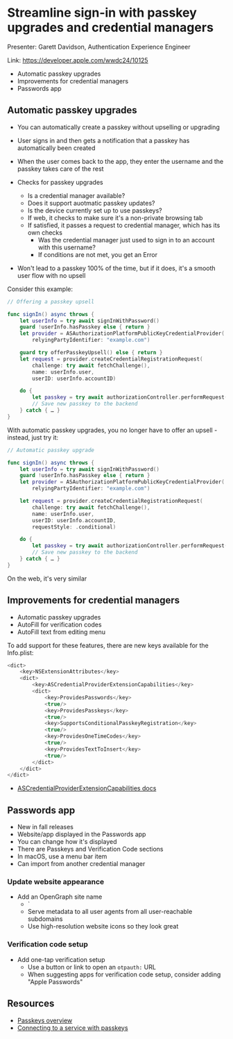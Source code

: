 # Streamline sign-in with passkey upgrades and credential managers

Presenter: Garett Davidson, Authentication Experience Engineer

Link: https://developer.apple.com/wwdc24/10125

- Automatic passkey upgrades
- Improvements for credential managers
- Passwords app

## Automatic passkey upgrades

- You can automatically create a passkey without upselling or upgrading
- User signs in and then gets a notification that a passkey has automatically been created
- When the user comes back to the app, they enter the username and the passkey takes care of the rest

- Checks for passkey upgrades
  - Is a credential manager available?
  - Does it support auotmatic passkey updates?
  - Is the device currently set up to use passkeys?
  - If web, it checks to make sure it's a non-private browsing tab
  - If satisfied, it passes a request to credential manager, which has its own checks
    - Was the credential manager just used to sign in to an account with this username?
    - If conditions are not met, you get an Error

- Won't lead to a passkey 100% of the time, but if it does, it's a smooth user flow with no upsell

Consider this example:

```swift
// Offering a passkey upsell

func signIn() async throws {
    let userInfo = try await signInWithPassword()
    guard !userInfo.hasPasskey else { return }
    let provider = ASAuthorizationPlatformPublicKeyCredentialProvider(
        relyingPartyIdentifier: "example.com")

    guard try offerPasskeyUpsell() else { return }
    let request = provider.createCredentialRegistrationRequest(
        challenge: try await fetchChallenge(),
        name: userInfo.user,
        userID: userInfo.accountID)

    do {
        let passkey = try await authorizationController.performRequest(request)
        // Save new passkey to the backend
    } catch { … }
}
```

With automatic passkey upgrades, you no longer have to offer an upsell - instead, just try it:

```swift
// Automatic passkey upgrade

func signIn() async throws {
    let userInfo = try await signInWithPassword()
    guard !userInfo.hasPasskey else { return }
    let provider = ASAuthorizationPlatformPublicKeyCredentialProvider(
        relyingPartyIdentifier: "example.com")

    let request = provider.createCredentialRegistrationRequest(
        challenge: try await fetchChallenge(),
        name: userInfo.user,
        userID: userInfo.accountID,
        requestStyle: .conditional)

    do {
        let passkey = try await authorizationController.performRequest(request)
        // Save new passkey to the backend
    } catch { … }
}
```

On the web, it's very similar

## Improvements for credential managers

- Automatic passkey upgrades
- AutoFill for verification codes
- AutoFill text from editing menu

To add support for these features, there are new keys available for the Info.plist:

```swift
<dict>
	<key>NSExtensionAttributes</key>
	<dict>
		<key>ASCredentialProviderExtensionCapabilities</key>
		<dict>
			<key>ProvidesPasswords</key>
			<true/>
			<key>ProvidesPasskeys</key>
			<true/>
			<key>SupportsConditionalPasskeyRegistration</key>
			<true/>
			<key>ProvidesOneTimeCodes</key>
			<true/>
			<key>ProvidesTextToInsert</key>
			<true/>
		</dict>
	</dict>
</dict>
```

- [ASCredentialProviderExtensionCapabilities docs](https://developer.apple.com/documentation/bundleresources/information_property_list/nsextension/nsextensionattributes/ascredentialproviderextensioncapabilities)

## Passwords app

- New in fall releases
- Website/app displayed in the Passwords app
- You can change how it's displayed
- There are Passkeys and Verification Code sections
- In macOS, use a menu bar item
- Can import from another credential manager


### Update website appearance

- Add an OpenGraph site name
  - `<meta name="og:sitename" content="Shiny">
  - Serve metadata to all user agents from all user-reachable subdomains
  - Use high-resolution website icons so they look great

### Verification code setup

- Add one-tap verification setup
  - Use a button or link to open an `otpauth:` URL
  - When suggesting apps for verification code setup, consider adding "Apple Passwords"

## Resources

- [Passkeys overview](https://developer.apple.com/passkeys/)
- [Connecting to a service with passkeys](https://developer.apple.com/documentation/authenticationservices/connecting_to_a_service_with_passkeys)
